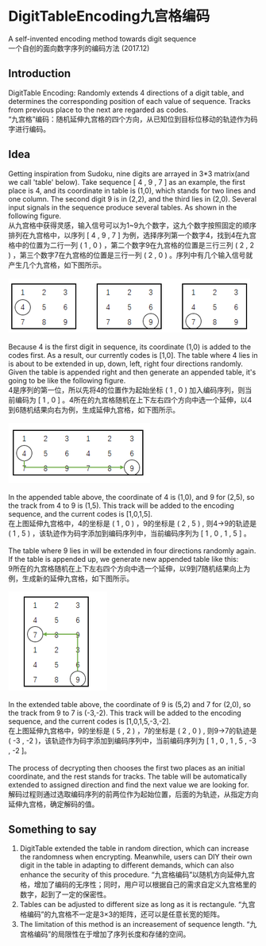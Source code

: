 # DigitTableEncoding九宫格编码
A self-invented encoding method towards digit sequence<br>
一个自创的面向数字序列的编码方法
(2017.12)

## Introduction
DigitTable Encoding: Randomly extends 4 directions of a digit table, and determines the corresponding position of each value of sequence. Tracks from previous place to the next are regarded as codes.<br>
“九宫格”编码：随机延伸九宫格的四个方向，从已知位到目标位移动的轨迹作为码字进行编码。

## Idea
Getting inspiration from Sudoku, nine digits are arrayed in 3*3 matrix(and we call 'table' below). Take sequence [ 4 , 9 , 7 ] as an example, the first place is 4, and its coordinate in table is (1,0), which stands for two lines and one column. The second digit 9 is in (2,2), and the third lies in (2,0). Several input signals in the sequence produce several tables. As shown in the following figure.<br>
从九宫格中获得灵感，输入信号可以为1~9九个数字，这九个数字按照固定的顺序排列在九宫格中，以序列 [ 4 , 9 , 7 ] 为例，选择序列第一个数字4，找到4在九宫格中的位置为二行一列 ( 1 , 0 ) ，第二个数字9在九宫格的位置是三行三列 ( 2 , 2 ) ，第三个数字7在九宫格的位置是三行一列 ( 2 , 0 ) 。序列中有几个输入信号就产生几个九宫格，如下图所示。<br><br>
![](https://raw.githubusercontent.com/RiverLeeGitHub/DigitTableEncoding/master/img_archive/demo1.png) <br><br>
Because 4 is the first digit in sequence, its coordinate (1,0) is added to the codes first. As a result, our currently codes is [1,0]. The table where 4 lies in is about to be extended in up, down, left, right four directions randomly. Given the table is appended right and then generate an appended table, it's going to be like the following figure.<br>
4是序列的第一位，所以先将4的位置作为起始坐标 ( 1 , 0 ) 加入编码序列，则当前编码为 [ 1 , 0 ] 。4所在的九宫格随机在上下左右四个方向中选一个延伸，以4到6随机结果向右为例，生成延伸九宫格，如下图所示。<br><br>
![](https://raw.githubusercontent.com/RiverLeeGitHub/DigitTableEncoding/master/img_archive/demo2.png) <br><br>
In the appended table above, the coordinate of 4 is (1,0), and 9 for (2,5), so the track from 4 to 9 is (1,5). This track will be added to the encoding sequence, and the current codes is [1,0,1,5].<br>
在上图延伸九宫格中，4的坐标是 ( 1 , 0 ) ，9的坐标是 ( 2 , 5 ) , 则4→9的轨迹是 ( 1 , 5 ) ，该轨迹作为码字添加到编码序列中，当前编码序列为 [ 1 , 0 , 1 , 5 ] 。<br><br>
The table where 9 lies in will be extended in four directions randomly again. If the table is appended up, we generate new appended table like this:<br>
9所在的九宫格随机在上下左右四个方向中选一个延伸，以9到7随机结果向上为例，生成新的延伸九宫格，如下图所示。
<br><br>
![](https://raw.githubusercontent.com/RiverLeeGitHub/DigitTableEncoding/master/img_archive/demo3.png) <br><br>
In the extended table above, the coordinate of 9 is (5,2) and 7 for (2,0), so the track from 9 to 7 is (-3,-2). This track will be added to the encoding sequence, and the current codes is [1,0,1,5,-3,-2].<br>
在上图延伸九宫格中，9的坐标是 ( 5 , 2 ) ，7的坐标是 ( 2 , 0 ) , 则9→7的轨迹是( -3 , -2 )，该轨迹作为码字添加到编码序列中，当前编码序列为 [ 1 , 0 , 1 , 5 , -3 , -2 ]。<br><br>
The process of decrypting then chooses the first two places as an initial coordinate, and the rest stands for tracks. The table will be automatically extended to assigned direction and find the next value we are looking for.<br>
解码过程则通过选取编码序列的前两位作为起始位置，后面的为轨迹，从指定方向延伸九宫格，确定解码的值。

## Something to say
1. DigitTable extended the table in random direction, which can increase the randomness when encrypting. Meanwhile, users can DIY their own digit in the table in adapting to different demands, which can also enhance the security of this procedure.
  “九宫格编码”以随机方向延伸九宫格，增加了编码的无序性；同时，用户可以根据自己的需求自定义九宫格里的数字，起到了一定的保密性。
2. Tables can be adjusted to different size as long as it is rectangule.  “九宫格编码”的九宫格不一定是3×3的矩阵，还可以是任意长宽的矩阵。
3. The limitation of this method is an increasement of sequence length.  “九宫格编码”的局限性在于增加了序列长度和存储的空间。
